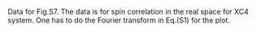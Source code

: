 Data for Fig.S7. The data is for spin correlation in the real space for XC4 system. One has to do the Fourier transform in Eq.(S1) for the plot.

